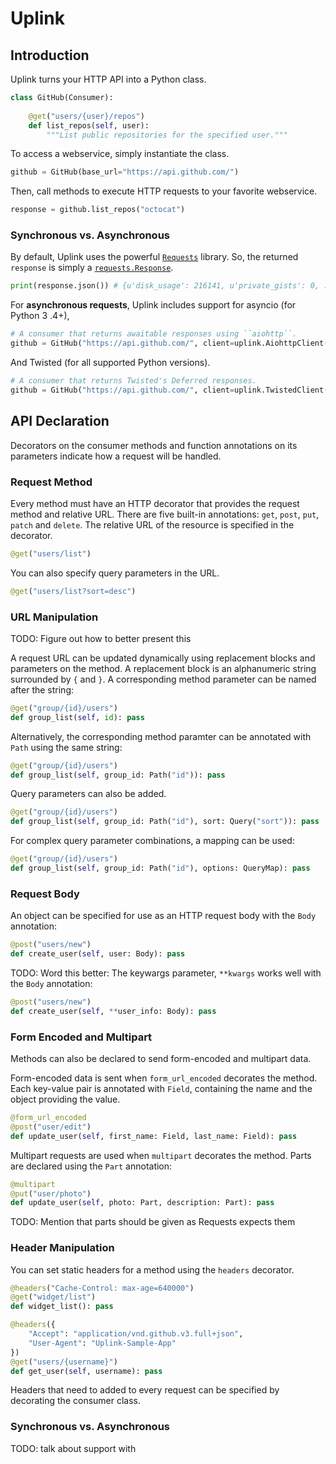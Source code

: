 # Uplink

## Introduction

Uplink turns your HTTP API into a Python class.
```python
class GitHub(Consumer): 
    
    @get("users/{user}/repos")
    def list_repos(self, user):
        """List public repositories for the specified user."""
```

To access a webservice, simply instantiate the class.
```python
github = GitHub(base_url="https://api.github.com/")
```

Then, call methods to execute HTTP requests to your favorite webservice.
```python
response = github.list_repos("octocat")
```

### Synchronous vs. Asynchronous

By default, Uplink uses the powerful [`Requests`](http://docs.python-requests.org/en/master/)
library. So, the returned `response` is simply a [`requests.Response`](http://docs.python-requests.org/en/master/api/#requests.Response).

```python
print(response.json()) # {u'disk_usage': 216141, u'private_gists': 0, ...
```

For **asynchronous requests**, Uplink includes support for asyncio (for Python 3
.4+),

```python
# A consumer that returns awaitable responses using ``aiohttp``.
github = GitHub("https://api.github.com/", client=uplink.AiohttpClient())
```

And Twisted (for all supported Python versions).
```python
# A consumer that returns Twisted's Deferred responses.
github = GitHub("https://api.github.com/", client=uplink.TwistedClient())
```

## API Declaration

Decorators on the consumer methods and function annotations on its parameters
indicate how a request will be handled.

### Request Method
Every method must have an HTTP decorator that provides the request method and 
relative URL. There are five built-in annotations: `get`, `post`, `put`, 
`patch` and `delete`. The relative URL of the resource is specified in the 
decorator. 
```python
@get("users/list")
```

You can also specify query parameters in the URL.
```python
@get("users/list?sort=desc")
```

### URL Manipulation

TODO: Figure out how to better present this

A request URL can be updated dynamically using replacement blocks and 
parameters on the method. A replacement block is an alphanumeric string 
surrounded by `{` and `}`. A corresponding method parameter can be named
after the string:
```python
@get("group/{id}/users")
def group_list(self, id): pass
```

Alternatively, the corresponding method paramter can be annotated with `Path`
using the same string:
```python
@get("group/{id}/users")
def group_list(self, group_id: Path("id")): pass
```

Query parameters can also be added.
```python
@get("group/{id}/users")
def group_list(self, group_id: Path("id"), sort: Query("sort")): pass
```

For complex query parameter combinations, a mapping can be used:
```python
@get("group/{id}/users")
def group_list(self, group_id: Path("id"), options: QueryMap): pass
```

### Request Body

An object can be specified for use as an HTTP request body with the `Body`
annotation:

```python
@post("users/new")
def create_user(self, user: Body): pass
```

TODO: Word this better:
The keywargs parameter, `**kwargs` works well with the `Body` annotation:

```python
@post("users/new")
def create_user(self, **user_info: Body): pass
```

### Form Encoded and Multipart

Methods can also be declared to send form-encoded and multipart data. 

Form-encoded data is sent when `form_url_encoded` decorates the method. Each
key-value pair is annotated with `Field`, containing the name and the object 
providing the value. 
```python
@form_url_encoded
@post("user/edit")
def update_user(self, first_name: Field, last_name: Field): pass
```

Multipart requests are used when `multipart` decorates the method. Parts
are declared using the `Part` annotation:
```python
@multipart
@put("user/photo")
def update_user(self, photo: Part, description: Part): pass
```

TODO: Mention that parts should be given as Requests expects them

### Header Manipulation

You can set static headers for a method using the `headers` decorator.
```python
@headers("Cache-Control: max-age=640000")
@get("widget/list")
def widget_list(): pass
```
```python
@headers({
    "Accept": "application/vnd.github.v3.full+json",
    "User-Agent": "Uplink-Sample-App"
})
@get("users/{username}")
def get_user(self, username): pass
```

Headers that need to added to every request can be specified by decorating
the consumer class. 

### Synchronous vs. Asynchronous

TODO: talk about support with 





